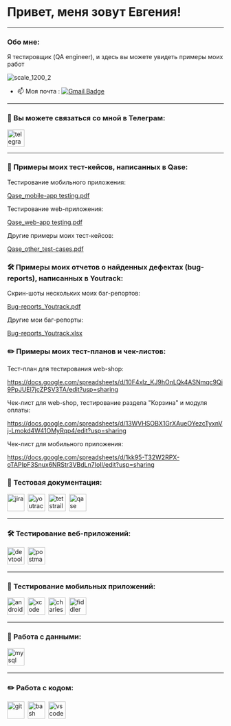 # Привет, меня зовут Евгения!

---

### Обо мне:

Я тестировщик (QA engineer), и здесь вы можете увидеть примеры моих работ

![scale_1200_2](https://github.com/EvgeniaRazumovskaya/EvgeniaRazumovskaya/assets/154015440/eab5307e-b010-450a-95d5-2c2d611b0b87)


- 📫 Моя почта
: [![Gmail Badge](https://img.shields.io/badge/-Gmail-red?style=flat&logo=Gmail&logoColor=white)](mailto:evgenia-v@yandex.ru)<div>
       

---

### 🤝 Вы можете связаться со мной в Телеграм:

  <div>
        <a href="https://t.me/evgeniya_razumovskaya" target="_blank">
      <img src="https://cdn-icons-png.flaticon.com/512/2111/2111646.png" width="40" height="40" alt="telegram" />
    </a>
    
  </div>

---

### 📁 Примеры моих тест-кейсов, написанных в Qase:

Тестирование мобильного приложения:

[Qase_mobile-app testing.pdf](https://github.com/EvgeniaRazumovskaya/Test-cases/files/13719352/Qase_mobile-app.testing.pdf)

Тестирование web-приложения:

[Qase_web-app testing.pdf](https://github.com/EvgeniaRazumovskaya/Test-cases/files/13719355/Qase_web-app.testing.pdf)

Другие примеры моих тест-кейсов:

[Qase_other_test-cases.pdf](https://github.com/EvgeniaRazumovskaya/Test-cases/files/13719481/Qase_other_test-cases.pdf)

### 🛠 Примеры моих отчетов о найденных дефектах (bug-reports), написанных в Youtrack:

Скрин-шоты нескольких моих баг-репортов:

[Bug-reports_Youtrack.pdf](https://github.com/EvgeniaRazumovskaya/EvgeniaRazumovskaya/files/13719759/Bug-reports_Youtrack.pdf)

Другие мои баг-репорты:

[Bug-reports_Youtrack.xlsx](https://github.com/EvgeniaRazumovskaya/EvgeniaRazumovskaya/files/13719661/Bug-reports_Youtrack.xlsx)


### ✏️ Примеры моих тест-планов и чек-листов:

Тест-план для тестирования web-shop:

https://docs.google.com/spreadsheets/d/10F4xlz_KJ9hOnLQk4ASNmqc9Qi9PpJUEl7jcZPSV3TA/edit?usp=sharing

Чек-лист для web-shop, тестирование раздела "Корзина" и модуля оплаты:

https://docs.google.com/spreadsheets/d/13WVHSOBX1GrXAueOYezcTyxnVj-Lmokd4W41OMyRqp4/edit?usp=sharing

Чек-лист  для мобильного приложения:

https://docs.google.com/spreadsheets/d/1kk95-T32W2RPX-oTAPIpF3Snux6NRStr3VBdLn7IoII/edit?usp=sharing




### 📁 Тестовая документация:

<div>
  <img src="https://cdn.jsdelivr.net/gh/devicons/devicon/icons/jira/jira-original.svg" title="jira" alt="jira" width="40" height="40"/>&nbsp
  <img src="https://upload.wikimedia.org/wikipedia/commons/thumb/8/8d/YouTrack_Icon.svg/1024px-YouTrack_Icon.svg.png?20200803082248" title="youtrack" alt="youtrack" width="40" height="40"/>&nbsp
  <img src="https://codahosted.io/packs/21236/unversioned/assets/LOGO/ba1091c59bab89cd2fd0f289622731fe16113d7b00905abe64759c313a4b73b76c1b0426076ed76cb74752234c734131df46992d5b8b48fc13e264240e4f7119f736cfeb64df36ded54b5cbf6198b9cadedf18dd0cac5c7dbcd16e6336c29363cd1292ba" title="testrail" alt="tetstrail" width="40" height="40"/>&nbsp
    <img src="https://luna1.co/eb0187.png" title="qase" alt="qase" width="40" height="40"/>&nbsp
  
</div>

---

### 🛠 Тестирование веб-приложений:

<div>
  <img src="https://d33wubrfki0l68.cloudfront.net/38b5c953a4667366685d55db55d057c86db1fc54/a0fdc/static/acae6b24d940347661ca901ea07f47c1/chrome-dev-logo-icon.png" title="devtools" alt="devtools" width="40" height="40"/>&nbsp
  <img src="https://seeklogo.com/images/P/postman-logo-0087CA0D15-seeklogo.com.png" title="postman" alt="postman" width="40" height="40"/>&nbsp
  </div>

---

### 📱 Тестирование мобильных приложений:

<div>
  <img src="https://cdn.jsdelivr.net/gh/devicons/devicon/icons/androidstudio/androidstudio-original.svg" title="android-studio" alt="android-studio" width="40" height="40"/>&nbsp
  <img src="https://cdn.jsdelivr.net/gh/devicons/devicon/icons/xcode/xcode-original.svg" title="xcode" alt="xcode" width="40" height="40"/>&nbsp
  <img src="https://cdn.icon-icons.com/icons2/3053/PNG/512/charles_proxy_macos_bigsur_icon_190302.png" title="charles-proxy" alt="charles-proxy" width="40" height="40"/>&nbsp
  <img src="https://www.megaleechers.com/storage/Fiddler-Everywhere-Icon.png" title="fiddler" alt="fiddler" width="40" height="40"/>&nbsp
  
</div>


---

### 💾 Работа с данными:

<div>
  <img src="https://cdn.jsdelivr.net/gh/devicons/devicon/icons/mysql/mysql-original.svg" title="mysql" alt="mysql" width="40" height="40"/>&nbsp
  
</div>

---

### ✏️ Работа с кодом:

<div>
  <img src="https://cdn.jsdelivr.net/gh/devicons/devicon/icons/git/git-original.svg" title="git" alt="git" width="40" height="40"/>&nbsp
  <img src="https://upload.wikimedia.org/wikipedia/commons/thumb/4/4b/Bash_Logo_Colored.svg/1024px-Bash_Logo_Colored.svg.png?20180723054350" title="bash" alt="bash" width="40" height="40"/>&nbsp
  <img src="https://cdn.jsdelivr.net/gh/devicons/devicon/icons/vscode/vscode-original.svg" title="vscode" alt="vscode" width="40" height="40"/>&nbsp
  
</div>


